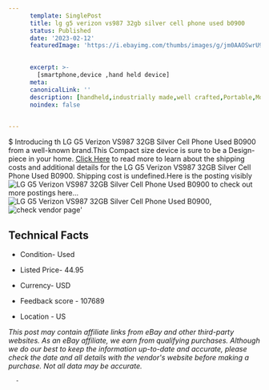 ```yaml
---
      template: SinglePost
      title: lg g5 verizon vs987 32gb silver cell phone used b0900
      status: Published
      date: '2023-02-12'
      featuredImage: 'https://i.ebayimg.com/thumbs/images/g/jm0AAOSwrU9j5ngY/s-l225.jpg'
       

      excerpt: >-
        [smartphone,device ,hand held device]
      meta:
      canonicalLink: ''
      description: [handheld,industrially made,well crafted,Portable,Mobile,Compact,Convenient,Lightweight,Maneuverable,Man-portable,Miniature,Carriable,Hand-held,Light,Holdable,Transportable,Mobile device,Pocket-sized,On-the-go,Wireless,Cordless,Compact size,Convenient size, smartphone,device ,hand held device]
      noindex: false
      

---
```

$
      Introducing th LG G5 Verizon VS987 32GB Silver Cell Phone Used B0900 from a well-known brand.This Compact size device  is sure to be a Design-piece in your home. [Click Here](https://www.ebay.com/itm/125765475569?hash=item1d4834dcf1%3Ag%3Ajm0AAOSwrU9j5ngY&mkevt=1&mkcid=1&mkrid=711-53200-19255-0&campid=%253CePNCampaignId%253E&customid=%253CreferenceId%253E&toolid=10049) to read more to learn about the shipping costs and additional details for the LG G5 Verizon VS987 32GB Silver Cell Phone Used B0900. Shipping cost is undefined.Here is the posting visibly ![LG G5 Verizon VS987 32GB Silver Cell Phone Used B0900](https://i.ebayimg.com/thumbs/images/g/jm0AAOSwrU9j5ngY/s-l225.jpg) to check out more postings here... ![LG G5 Verizon VS987 32GB Silver Cell Phone Used B0900](https://i.ebayimg.com/images/g/jm0AAOSwrU9j5ngY/s-l1200.jpg), ![check vendor page](https://origin-galleryplus.ebayimg.com/ws/web/125765475569_2_0_1/225x225.jpg,https://origin-galleryplus.ebayimg.com/ws/web/125765475569_3_0_1/225x225.jpg,https://origin-galleryplus.ebayimg.com/ws/web/125765475569_4_0_1/225x225.jpg,https://origin-galleryplus.ebayimg.com/ws/web/125765475569_5_0_1/225x225.jpg)'

      

 ## Technical Facts 



     
      

 - Condition- Used 


      

 - Listed Price- 44.95 


      

 - Currency- USD 


      

 - Feedback score - 107689 


      

 - Location - US 


      
      

 *_This post may contain affiliate links from eBay and other third-party websites. As an eBay affiliate, we earn from qualifying purchases. Although we do our best to keep the information up-to-date and accurate, please check the date and all details with the vendor's website before making a purchase. Not all data may be accurate._*




      -
